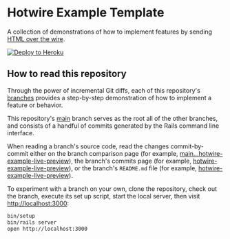 # Hotwire Example Template

A collection of demonstrations of how to implement features by sending [HTML
over the wire](https://hotwired.dev).

[![Deploy to Heroku](https://www.herokucdn.com/deploy/button.png)][heroku-deploy-app]

[heroku-deploy-app]: https://heroku.com/deploy?template=https://github.com/thoughtbot/hotwire-example-template/tree/hotwire-example-nested-attributes-form

## How to read this repository

Through the power of incremental Git diffs, each of this repository's
[branches][] provides a step-by-step demonstration of how to implement a feature
or behavior.

This repository's [main][] branch serves as the root all of the other branches,
and consists of a handful of commits generated by the Rails command line
interface.

When reading a branch's source code, read the changes commit-by-commit either on
the branch comparison page (for example,
[main...hotwire-example-live-preview][]), the branch's commits page (for
example, [hotwire-example-live-preview][]), or the branch's `README.md` file
(for example, [hotwire-example-live-preview][README]).

To experiment with a branch on your own, clone the repository, check out the
branch, execute its set up script, start the local server, then visit
<http://localhost:3000>:

```sh
bin/setup
bin/rails server
open http://localhost:3000
```

[branches]: https://github.com/thoughtbot/hotwire-example-template/branches/all
[main]: https://github.com/thoughtbot/hotwire-example-template/tree/main
[main...hotwire-example-live-preview]: https://github.com/thoughtbot/hotwire-example-template/compare/hotwire-example-live-preview
[hotwire-example-live-preview]: https://github.com/thoughtbot/hotwire-example-template/commits/hotwire-example-live-preview
[README]: https://github.com/thoughtbot/hotwire-example-template/blob/hotwire-example-live-preview/README.md
